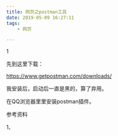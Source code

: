 ```yaml
---
title: 网页之postman工具
date: 2019-05-09 16:27:11
tags:
	- 网页

---
```


1

先到这里下载：

https://www.getpostman.com/downloads/

我安装后，启动后一直是黑的，算了弃用。

在QQ浏览器里里安装postman插件。



参考资料

1、

